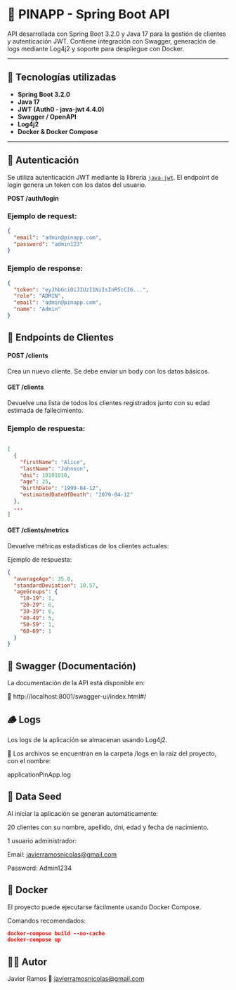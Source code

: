 # 📌 PINAPP - Spring Boot API

API desarrollada con Spring Boot 3.2.0 y Java 17 para la gestión de clientes y autenticación JWT. Contiene integración con Swagger, generación de logs mediante Log4j2 y soporte para despliegue con Docker.

---

## 🚀 Tecnologías utilizadas

- **Spring Boot 3.2.0**
- **Java 17**
- **JWT (Auth0 - java-jwt 4.4.0)**
- **Swagger / OpenAPI**
- **Log4j2**
- **Docker & Docker Compose**

---

## 🔐 Autenticación

Se utiliza autenticación JWT mediante la librería [`java-jwt`](https://github.com/auth0/java-jwt). El endpoint de login genera un token con los datos del usuario.

**POST /auth/login**

### Ejemplo de request:


```json
{
  "email": "admin@pinapp.com",
  "password": "admin123"
}
```

### Ejemplo de response:

```json
{
  "token": "eyJhbGciOiJIUzI1NiIsInR5cCI6...",
  "role": "ADMIN",
  "email": "admin@pinapp.com",
  "name": "Admin"
}
```

## 👥 Endpoints de Clientes
#### POST /clients
Crea un nuevo cliente. Se debe enviar un body con los datos básicos.

#### GET /clients
Devuelve una lista de todos los clientes registrados junto con su edad estimada de fallecimiento.

### Ejemplo de respuesta:

```json

[
  {
    "firstName": "Alice",
    "lastName": "Johnson",
    "dni": 10101010,
    "age": 25,
    "birthDate": "1999-04-12",
    "estimatedDateOfDeath": "2079-04-12"
  },
  ...
]
```

#### GET /clients/metrics
Devuelve métricas estadísticas de los clientes actuales:

Ejemplo de respuesta:

```json
{
  "averageAge": 35.0,
  "standardDeviation": 10.57,
  "ageGroups": {
    "10-19": 1,
    "20-29": 6,
    "30-39": 6,
    "40-49": 5,
    "50-59": 1,
    "60-69": 1
  }
}
``` 

## 📒 Swagger (Documentación)
La documentación de la API está disponible en:

📎 http://localhost:8001/swagger-ui/index.html#/

## 🪵 Logs
Los logs de la aplicación se almacenan usando Log4j2.

📁 Los archivos se encuentran en la carpeta /logs en la raíz del proyecto, con el nombre:

applicationPinApp.log

## 🌱 Data Seed
Al iniciar la aplicación se generan automáticamente:

20 clientes con su nombre, apellido, dni, edad y fecha de nacimiento.

1 usuario administrador:

Email: javierramosnicolas@gmail.com

Password: Admin1234


## 🐳 Docker
El proyecto puede ejecutarse fácilmente usando Docker Compose.

Comandos recomendados:

```json
docker-compose build --no-cache
docker-compose up
```

## 🧑‍💻 Autor
Javier Ramos
📧 javierramosnicolas@gmail.com
